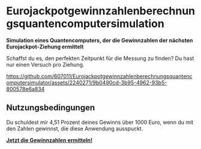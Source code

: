 # Eurojackpotgewinnzahlenberechnungsquantencomputersimulation

**Simulation eines Quantencomputers, der die Gewinnzahlen der nächsten Eurojackpot-Ziehung ermittelt**

Schaffst du es, den perfekten Zeitpunkt für die Messung zu finden? Du hast nur einen Versuch pro Ziehung.

https://github.com/607011/Eurojackpotgewinnzahlenberechnungsquantencomputersimulator/assets/2240271/9b0490cd-3b95-4962-93b5-800578e6a834

## Nutzungsbedingungen

Du schuldest mir 4,51 Prozent deines Gewinns über 1000 Euro, wenn du mit den Zahlen gewinnst, die diese Anwendung ausspuckt. 

**[Jetzt die Gewinnzahlen ermitteln!](https://607011.github.io/Eurojackpotgewinnzahlenberechnungsquantencomputersimulator/)**
